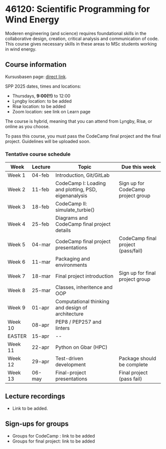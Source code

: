 # 46120: Scientific Programming for Wind Energy

Moderen engineering (and science) requires foundational skills in the collaborative design,
creation, critical analysis and communication of code. This course gives necessary skills in
these areas to MSc students working in wind energy.

## Course information

Kursusbasen page: [direct link](https://kurser.dtu.dk/course/46120).

SPP 2025 dates, times and locations:
 * Thursdays, **9:00(!!)** to 12:00
 * Lyngby location: to be added
 * Risø location: to be added
 * Zoom location: see link on Learn page

The course is hybrid, meaning that you can attend from Lyngby, Risø, or online as you choose.

To pass this course, you must pass the CodeCamp final project and the final project. Guidelines
will be uploaded soon.

### Tentative course schedule

| Week    | Lecture | Topic                                                | Due this week                      |
|---------|---------|------------------------------------------------------|------------------------------------|
| Week 1  | 04-feb  | Introduction, Git/GitLab                             |                                    |
| Week 2  | 11-feb  | CodeCamp I: Loading and plotting, PSD, eigenanalysis | Sign up for CodeCamp project group |
| Week 3  | 18-feb  | CodeCamp II: simulate_turbie()                       |                                    |
| Week 4  | 25-feb  | Diagrams and CodeCamp final project details          |                                    |
| Week 5  | 04-mar  | CodeCamp final project presentations                 | CodeCamp final project (pass/fail) |
| Week 6  | 11-mar  | Packaging and environments                           |                                    |
| Week 7  | 18-mar  | Final project introduction                           | Sign up for final project group    |
| Week 8  | 25-mar  | Classes, inheritence and OOP                         |                                    |
| Week 9  | 01-apr  | Computational thinking and design of architecture    |                                    |
| Week 10 | 08-apr  | PEP8 / PEP257 and linters                            |                                    |
|  EASTER | 15-apr  | --                                                   |                                    |
| Week 11 | 22-apr  | Python on Gbar (HPC)                                 |                                    |
| Week 12 | 29-apr  | Test-driven development                              | Package should be complete         |
| Week 13 | 06-may  | Final-project presentations                          | Final project (pass fail)          |

## Lecture recordings

 * Link to be added.


## Sign-ups for groups

 * Groups for CodeCamp : link to be added 
 * Groups for final project: link to be added
